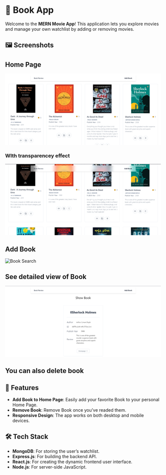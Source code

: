 # 📖  Book App

Welcome to the **MERN Movie App**! This application lets you explore movies and manage your own watchlist by adding or removing movies.

## 🖼️ Screenshots

## Home Page
![Book Search](Home1.png)

### WIth transparencey effect
![Book Search](Home2.png)

## Add Book
![Book Search](Homeadd.png)

## See detailed view of Book
![Watchlist](Home3.png)

## You can also delete book


## 🚀 Features


- **Add Book to Home Page**: Easily add your favorite Book to your personal Home Page.
- **Remove Book**: Remove Book once you’ve readed them.
- **Responsive Design**: The app works on both desktop and mobile devices.

## 🛠️ Tech Stack

- **MongoDB**: For storing the user’s watchlist.
- **Express.js**: For building the backend API.
- **React.js**: For creating the dynamic frontend user interface.
- **Node.js**: For server-side JavaScript.
